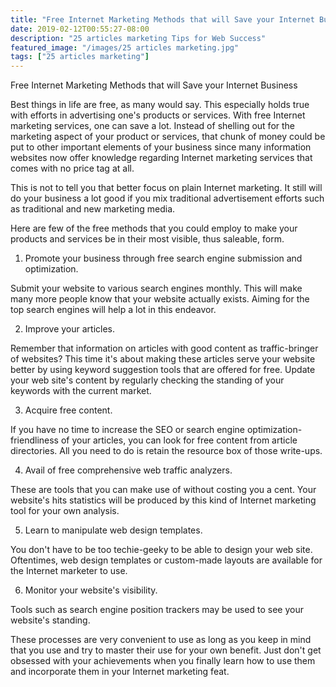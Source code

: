 ```yaml
---
title: "Free Internet Marketing Methods that will Save your Internet Business"
date: 2019-02-12T00:55:27-08:00
description: "25 articles marketing Tips for Web Success"
featured_image: "/images/25 articles marketing.jpg"
tags: ["25 articles marketing"]
---
```


Free Internet Marketing Methods that will Save your Internet Business

Best things in life are free, as many would say. This especially holds true with efforts in advertising one's products or services. With free Internet marketing services, one can save a lot. Instead of shelling out for the marketing aspect of your product or services, that chunk of money could be put to other important elements of your business since many information websites now offer knowledge regarding Internet marketing services that comes with no price tag at all.

This is not to tell you that better focus on plain Internet marketing. It still will do your business a lot good if you mix traditional advertisement efforts such as traditional and new marketing media.

Here are few of the free methods that you could employ to make your products and services be in their most visible, thus saleable, form.


1. Promote your business through free search engine submission and optimization.

Submit your website to various search engines monthly. This will make many more people know that your website actually exists. Aiming for the top search engines will help a lot in this endeavor.

2. Improve your articles.

Remember that information on articles with good content as traffic-bringer of websites? This time it's about making these articles serve your website better by using keyword suggestion tools that are offered for free. Update your web site's content by regularly checking the standing of your keywords with the current market.

3. Acquire free content.

If you have no time to increase the SEO or search engine optimization-friendliness of your articles, you can look for free content from article directories. All you need to do is retain the resource box of those write-ups. 

4. Avail of free comprehensive web traffic analyzers.

These are tools that you can make use of without costing you a cent. Your website's hits statistics will be produced by this kind of Internet marketing tool for your own analysis.

5. Learn to manipulate web design templates.

You don't have to be too techie-geeky to be able to design your web site. Oftentimes, web design templates or custom-made layouts are available for the Internet marketer to use.

6. Monitor your website's visibility.

Tools such as search engine position trackers may be used to see your website's standing. 

These processes are very convenient to use as long as you keep in mind that you use and try to master their use for your own benefit. Just don't get obsessed with your achievements when you finally learn how to use them and incorporate them in your Internet marketing feat. 
 


